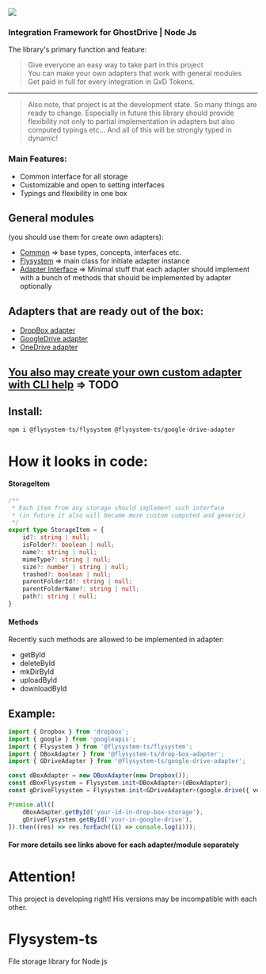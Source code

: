 ![](https://progress-bar.dev/40/?title=in_progress)

### Integration Framework for GhostDrive | Node Js

The library's primary function and feature:

>Give everyone an easy way to take part in this project<br>
>You can make your own adapters that work with general modules<br>
>Get paid in full for every integration in GxD Tokens. 

---
> Also note, that project is at the development state.
> So many things are ready to change.
> Especially in future this library should provide flexibility not only to partial implementation
> in adapters but also computed typings etc... And all of this will be strongly typed in dynamic!

### Main Features:
* Common interface for all storage 
* Customizable and open to setting interfaces 
* Typings and flexibility in one box

## General modules 
(you should use them for create own adapters):
* [Common](./packages/common) => base types, concepts, interfaces etc.
* [Flysystem](./packages/flysystem) => main class for initiate adapter instance
* [Adapter Interface](./packages/adapter-interface) => Minimal stuff that each adapter should implement with a bunch of methods that should be implemented by adapter optionally

## Adapters that are ready out of the box:
* [DropBox adapter](./packages/drop-box-adapter/README.md)
* [GoogleDrive adapter](./packages/google-drive-adapter/README.md)
* [OneDrive adapter](./packages/one-drive-adapter)

## [You also may create your own custom adapter with CLI help](#TODO) => TODO

## Install:
```
npm i @flysystem-ts/flysystem @flysystem-ts/google-drive-adapter
```

# How it looks in code:
#### StorageItem
```ts
/**
 * Each item from any storage should implement such interface
 * (in future it also will became more custom cumputed and generic)
 */
export type StorageItem = {
    id?: string | null;
    isFolder?: boolean | null;
    name?: string | null;
    mimeType?: string | null;
    size?: number | string | null;
    trashed?: boolean | null;
    parentFolderId?: string | null;
    parentFolderName?: string | null;
    path?: string | null;
}
```
#### Methods
Recently such methods are allowed to be implemented in adapter:
* getById
* deleteById
* mkDirById
* uploadById
* downloadById

## Example:

```ts
import { Dropbox } from 'dropbox';
import { google } from 'googleapis';
import { Flysystem } from '@flysystem-ts/flysystem';
import { DBoxAdapter } from '@flysystem-ts/drop-box-adapter';
import { GDriveAdapter } from '@flysystem-ts/google-drive-adapter';

const dBoxAdapter = new DBoxAdapter(new Dropbox());
const dBoxFlysystem = Flysystem.init<DBoxAdapter>(dBoxAdapter);
const gDriveFlysystem = Flysystem.init<GDriveAdapter>(google.drive({ version: 'v3', auth: new google.auth.OAuth2() }));

Promise.all([
    dBoxAdapter.getById('your-id-in-drop-box-storage'),
    gDriveFlysystem.getById('your-in-google-drive'),
]).then((res) => res.forEach((i) => console.log(i)));
```

#### For more details see links above for each adapter/module separately

# Attention!
This project is developing right! His versions may be incompatible with each other.

# Flysystem-ts
File storage library for Node.js

